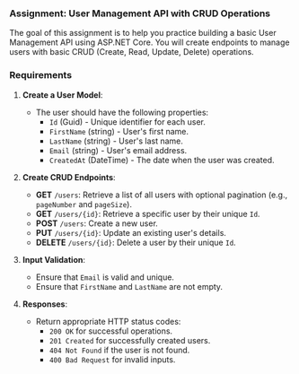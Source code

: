 ### **Assignment: User Management API with CRUD Operations**

The goal of this assignment is to help you practice building a basic User Management API using ASP.NET Core. You will create endpoints to manage users with basic CRUD (Create, Read, Update, Delete) operations.

### **Requirements**

1. **Create a User Model**:
   - The user should have the following properties:
     - `Id` (Guid) - Unique identifier for each user.
     - `FirstName` (string) - User's first name.
     - `LastName` (string) - User's last name.
     - `Email` (string) - User's email address.
     - `CreatedAt` (DateTime) - The date when the user was created.

2. **Create CRUD Endpoints**:
   - **GET** `/users`: Retrieve a list of all users with optional pagination (e.g., `pageNumber` and `pageSize`).
   - **GET** `/users/{id}`: Retrieve a specific user by their unique `Id`.
   - **POST** `/users`: Create a new user.
   - **PUT** `/users/{id}`: Update an existing user's details.
   - **DELETE** `/users/{id}`: Delete a user by their unique `Id`.

3. **Input Validation**:
   - Ensure that `Email` is valid and unique.
   - Ensure that `FirstName` and `LastName` are not empty.

4. **Responses**:
   - Return appropriate HTTP status codes:
     - `200 OK` for successful operations.
     - `201 Created` for successfully created users.
     - `404 Not Found` if the user is not found.
     - `400 Bad Request` for invalid inputs.
